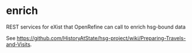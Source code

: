 # enrich
REST services for eXist that OpenRefine can call to enrich hsg-bound data

See https://github.com/HistoryAtState/hsg-project/wiki/Preparing-Travels-and-Visits.
